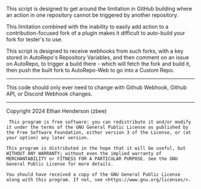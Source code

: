 This script is designed to get around the limitation in GitHub building where an action in one repository cannot be triggered by another repository.

This limitation combined with the inability to easily add action to a contribution-focused fork of a plugin makes it difficult to auto-build your fork for tester's to use.

This script is designed to receive webhooks from such forks, with a key stored in AutoRepo's Repository Variables, and then comment on an issue on AutoRepo, to trigger a build there - which will fetch the fork and build it, then push the built fork to AutoRepo-Web to go into a Custom Repo.

---

This code should only ever need to change with Github Webhook, Github API, or Discord Webhook changes.

---

Copyright 2024 Ethan Henderson (zbee)

     This program is free software: you can redistribute it and/or modify it under the terms of the GNU General Public License as published by the Free Software Foundation, either version 3 of the License, or (at your option) any later version.

    This program is distributed in the hope that it will be useful, but WITHOUT ANY WARRANTY; without even the implied warranty of MERCHANTABILITY or FITNESS FOR A PARTICULAR PURPOSE. See the GNU General Public License for more details.

    You should have received a copy of the GNU General Public License along with this program. If not, see <https://www.gnu.org/licenses/>. 